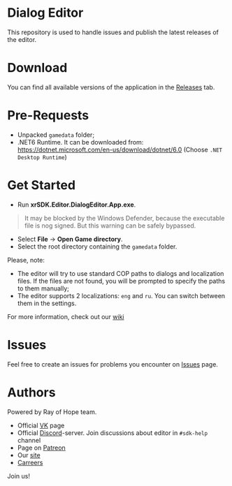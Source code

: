 # Dialog Editor

This repository is used to handle issues and publish the latest releases of the editor.

# Download
You can find all available versions of the application in the [Releases](https://github.com/rayofhope-dev/dialog-editor/releases) tab.

# Pre-Requests

- Unpacked `gamedata` folder;
- .NET6 Runtime. It can be downloaded from: https://dotnet.microsoft.com/en-us/download/dotnet/6.0 (Choose `.NET Desktop Runtime`)

# Get Started

- Run **xrSDK.Editor.DialogEditor.App.exe**. 
> It may be blocked by the Windows Defender, because the executable file is nog signed. But this warning can be safely bypassed.
- Select **File** -> **Open Game directory**.
- Select the root directory containing the `gamedata` folder.

Please, note:
- The editor will try to use standard COP paths to dialogs and localization files. If the files are not found, you will be prompted to specify the paths to them manually;
- The editor supports 2 localizations: `eng` and `ru`. You can switch between them in the settings.

For more information, check out our [wiki](https://github.com/rayofhope-dev/dialog-editor/wiki)

# Issues

Feel free to create an issues for problems you encounter on [Issues](https://github.com/rayofhope-dev/dialog-editor/issues) page.

# Authors
Powered by Ray of Hope team.

 - Official [VK](https://vk.com/roh_online) page
 - Official [Discord](https://discordapp.com/invite/rffsfku)-server. Join discussions about editor in `#sdk-help` channel
 - Page on [Patreon](https://www.patreon.com/roh_online)
 - Our [site](https://roh-online.com/)
 - [Carreers](https://roh-online.com/join)

Join us!
